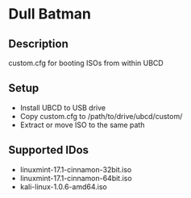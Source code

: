 Dull Batman
===========


Description
-----------
custom.cfg for booting ISOs from within UBCD


Setup
-----

* Install UBCD to USB drive
* Copy custom.cfg to /path/to/drive/ubcd/custom/
* Extract or move ISO to the same path


Supported IDos
--------------
* linuxmint-17.1-cinnamon-32bit.iso
* linuxmint-17.1-cinnamon-64bit.iso
* kali-linux-1.0.6-amd64.iso